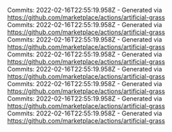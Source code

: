 Commits: 2022-02-16T22:55:19.958Z - Generated via https://github.com/marketplace/actions/artificial-grass
<br>
Commits: 2022-02-16T22:55:19.958Z - Generated via https://github.com/marketplace/actions/artificial-grass
<br>
Commits: 2022-02-16T22:55:19.958Z - Generated via https://github.com/marketplace/actions/artificial-grass
<br>
Commits: 2022-02-16T22:55:19.958Z - Generated via https://github.com/marketplace/actions/artificial-grass
<br>
Commits: 2022-02-16T22:55:19.958Z - Generated via https://github.com/marketplace/actions/artificial-grass
<br>
Commits: 2022-02-16T22:55:19.958Z - Generated via https://github.com/marketplace/actions/artificial-grass
<br>
Commits: 2022-02-16T22:55:19.958Z - Generated via https://github.com/marketplace/actions/artificial-grass
<br>
Commits: 2022-02-16T22:55:19.958Z - Generated via https://github.com/marketplace/actions/artificial-grass
<br>
